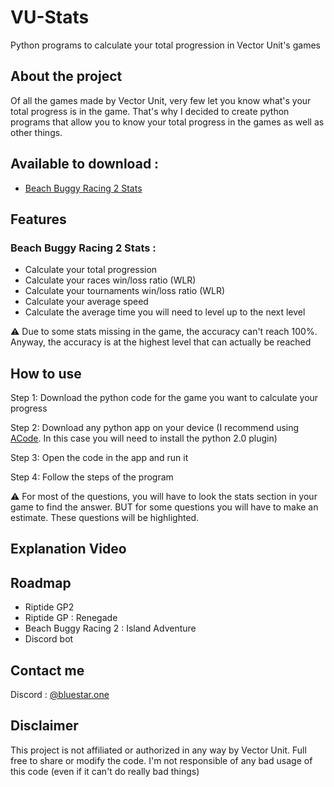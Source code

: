 # VU-Stats
Python programs to calculate your total progression in Vector Unit's games


## About the project
Of all the games made by Vector Unit, very few let you know what's your total progress is in the game. That's why I decided to create python programs that allow you to know your total progress in the games as well as other things. 

## Available to download :
- [Beach Buggy Racing 2 Stats](https://objects.githubusercontent.com/github-production-release-asset-2e65be/846995399/9c788665-7aad-4187-b5b6-36e4ae2938f7?X-Amz-Algorithm=AWS4-HMAC-SHA256&X-Amz-Credential=releaseassetproduction%2F20240825%2Fus-east-1%2Fs3%2Faws4_request&X-Amz-Date=20240825T092838Z&X-Amz-Expires=300&X-Amz-Signature=3e1f02373d70c15b1022b015a15e5960963fc80928b50ad5a0957869dc2aa2fd&X-Amz-SignedHeaders=host&actor_id=0&key_id=0&repo_id=846995399&response-content-disposition=attachment%3B%20filename%3DBBR2_PROGRESSION_CALCULATOR.py&response-content-type=application%2Foctet-stream)

## Features

### Beach Buggy Racing 2 Stats :

- Calculate your total progression
- Calculate your races win/loss ratio (WLR)
- Calculate your tournaments win/loss ratio (WLR)
- Calculate your average speed
- Calculate the average time you will need to level up to the next level

⚠️ Due to some stats missing in the game, the accuracy can't reach 100%. Anyway, the accuracy is at the highest level that can actually be reached

## How to use

Step 1: Download the python code for the game you want to calculate your progress

Step 2: Download any python app on your device (I recommend using [ACode](https://play.google.com/store/apps/details?id=com.foxdebug.acode). In this case you will need to install the python 2.0 plugin)

Step 3: Open the code in the app and run it

Step 4: Follow the steps of the program

⚠️ For most of the questions, you will have to look the stats section in your game to find the answer. BUT for some questions you will have to make an estimate. These questions will be highlighted. 

## Explanation Video


## Roadmap

- Riptide GP2
- Riptide GP : Renegade
- Beach Buggy Racing 2 : Island Adventure
- Discord bot

## Contact me

Discord : [@bluestar.one](https://discord.com/invite/Hr9g2EJ3)

## Disclaimer

This project is not affiliated or authorized in any way by Vector Unit. 
Full free to share or modify the code. 
I'm not responsible of any bad usage of this code (even if it can't do really bad things) 

